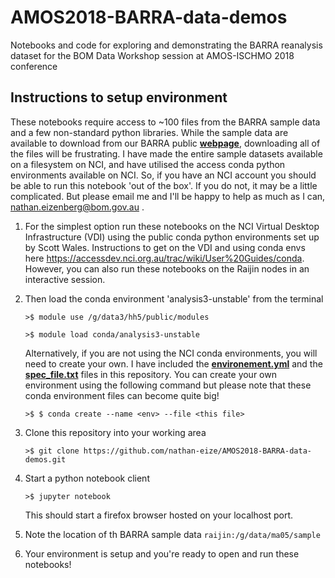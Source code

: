 # AMOS2018-BARRA-data-demos
Notebooks and code for exploring and demonstrating the BARRA reanalysis dataset for the BOM Data Workshop session at AMOS-ISCHMO 2018 conference

## Instructions to setup environment
These notebooks require access to ~100 files from the BARRA sample data and a few non-standard python libraries. While the sample data are available to download from our BARRA public __[webpage](http://www.bom.gov.au/clim_data/rrp/BARRA_sample/)__, downloading all of the files will be frustrating. I have made the entire sample datasets available on a filesystem on NCI, and have utilised the access conda python environments available on NCI. So, if you have an NCI account you should be able to run this notebook 'out of the box'. If you do not, it may be a little complicated. But please email me and I'll be happy to help as much as I can, nathan.eizenberg@bom.gov.au .

 1. For the simplest option run these notebooks on the NCI Virtual Desktop Infrastructure (VDI) using the public conda python environments set up by Scott Wales. Instructions to get on the VDI and using conda envs here https://accessdev.nci.org.au/trac/wiki/User%20Guides/conda. However, you can also run these notebooks on the Raijin nodes in an interactive session.
 
 2. Then load the conda environment 'analysis3-unstable' from the terminal
    
    ```>$ module use /g/data3/hh5/public/modules```
    
    ```>$ module load conda/analysis3-unstable```
    
    Alternatively, if you are not using the NCI conda environments, you will need to create your own. I have included the __[environement.yml](https://github.com/nathan-eize/AMOS2018-BARRA-data-demos/blob/master/conda-env/environment.yml)__  and the __[spec_file.txt](https://github.com/nathan-eize/AMOS2018-BARRA-data-demos/blob/master/conda-env/spec_file.txt)__ files in this repository. You can create your own environment using the following command but please note that these conda environment files can become quite big! 
    
    ```>$ $ conda create --name <env> --file <this file>```
    
 3. Clone this repository into your working area 
    
    ```>$ git clone https://github.com/nathan-eize/AMOS2018-BARRA-data-demos.git```
    
 4. Start a python notebook client
    
    ```>$ jupyter notebook```
    
    This should start a firefox browser hosted on your localhost port.
    
 1. Note the location of th BARRA sample data ```raijin:/g/data/ma05/sample```
    
 5. Your environment is setup and you're ready to open and run these notebooks!
